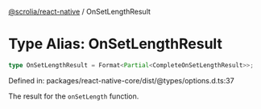 [@scrolia/react-native](../README.md) / OnSetLengthResult

# Type Alias: OnSetLengthResult

```ts
type OnSetLengthResult = Format<Partial<CompleteOnSetLengthResult>>;
```

Defined in: packages/react-native-core/dist/@types/options.d.ts:37

The result for the `onSetLength` function.
